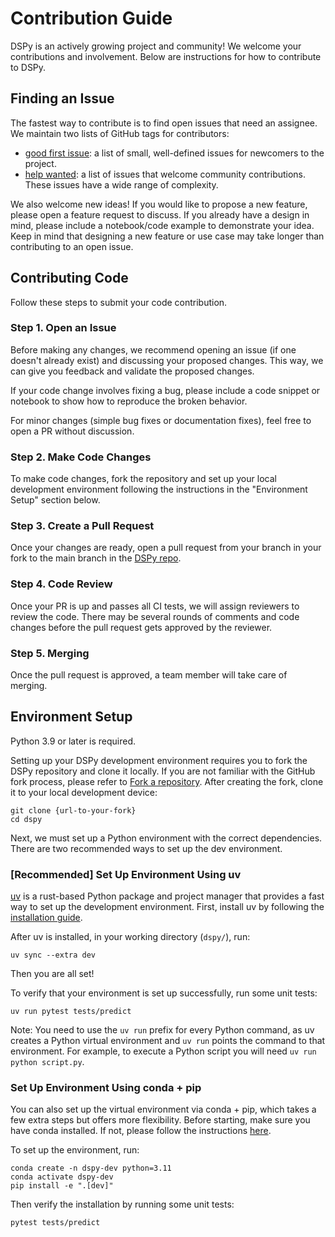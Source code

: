 # Contribution Guide

DSPy is an actively growing project and community! We welcome your contributions and involvement. Below are instructions for how to contribute to DSPy.

## Finding an Issue

The fastest way to contribute is to find open issues that need an assignee. We maintain two lists of GitHub tags for contributors:

- [good first issue](https://github.com/stanfordnlp/dspy/issues?q=is%3Aissue%20state%3Aopen%20label%3A%22good%20first%20issue%22):
  a list of small, well-defined issues for newcomers to the project.
- [help wanted](https://github.com/stanfordnlp/dspy/issues?q=is%3Aissue%20state%3Aopen%20label%3A%22help%20wanted%22):
  a list of issues that welcome community contributions. These issues have a wide range of complexity.

We also welcome new ideas! If you would like to propose a new feature, please open a feature request to
discuss. If you already have a design in mind, please include a notebook/code example to demonstrate
your idea. Keep in mind that designing a new feature or use case may take longer than contributing to
an open issue.

## Contributing Code

Follow these steps to submit your code contribution.

### Step 1. Open an Issue

Before making any changes, we recommend opening an issue (if one doesn't already exist) and discussing your
proposed changes. This way, we can give you feedback and validate the proposed changes.

If your code change involves fixing a bug, please include a code snippet or notebook
to show how to reproduce the broken behavior.

For minor changes (simple bug fixes or documentation fixes), feel free to open a PR without discussion.

### Step 2. Make Code Changes

To make code changes, fork the repository and set up your local development environment following the
instructions in the "Environment Setup" section below.

### Step 3. Create a Pull Request

Once your changes are ready, open a pull request from your branch in your fork to the main branch in the
[DSPy repo](https://github.com/stanfordnlp/dspy).

### Step 4. Code Review

Once your PR is up and passes all CI tests, we will assign reviewers to review the code. There may be
several rounds of comments and code changes before the pull request gets approved by the reviewer.

### Step 5. Merging

Once the pull request is approved, a team member will take care of merging.

## Environment Setup

Python 3.9 or later is required.

Setting up your DSPy development environment requires you to fork the DSPy repository and clone it locally.
If you are not familiar with the GitHub fork process, please refer to [Fork a repository](https://docs.github.com/en/pull-requests/collaborating-with-pull-requests/working-with-forks/fork-a-repo). After creating the fork, clone
it to your local development device:

```shell
git clone {url-to-your-fork}
cd dspy
```

Next, we must set up a Python environment with the correct dependencies. There are two recommended ways to set up the
dev environment.

### [Recommended] Set Up Environment Using uv

[uv](https://github.com/astral-sh/uv) is a rust-based Python package and project manager that provides a fast
way to set up the development environment. First, install uv by following the
[installation guide](https://docs.astral.sh/uv/getting-started/installation/).

After uv is installed, in your working directory (`dspy/`), run:

```shell
uv sync --extra dev
```

Then you are all set!

To verify that your environment is set up successfully, run some unit tests:

```shell
uv run pytest tests/predict
```

Note: You need to use the `uv run` prefix for every Python command, as uv creates a Python virtual
environment and `uv run` points the command to that environment. For example, to execute a Python script you will need
`uv run python script.py`.

### Set Up Environment Using conda + pip

You can also set up the virtual environment via conda + pip, which takes a few extra steps but offers more flexibility. Before starting,
make sure you have conda installed. If not, please follow the instructions
[here](https://docs.conda.io/projects/conda/en/latest/user-guide/install/index.html).

To set up the environment, run:

```shell
conda create -n dspy-dev python=3.11
conda activate dspy-dev
pip install -e ".[dev]"
```

Then verify the installation by running some unit tests:

```shell
pytest tests/predict
```

